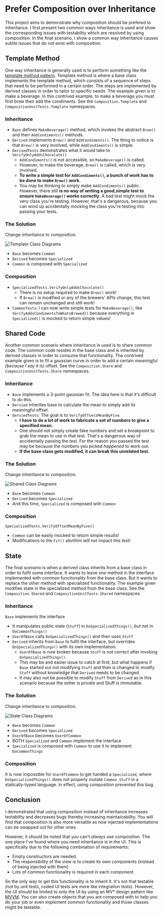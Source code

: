# Prefer Composition over Inheritance
This project aims to demonstrate why composition should be prefered to inheritance. I first present two common ways inheritance is used and show the corresponding issues with testability which are resolved by using composition. In the final scenario, I show a common way inheritance causes subtle issues that do not exist with composition.
## Template Method
One way inheritance is generally used is to perform something like the [template method pattern](https://en.wikipedia.org/wiki/Template_method_pattern). Template method is where a base class implements the template method, which consists of a sequence of steps that need to be performed in a certain order. The steps are implemented by derived classes in order to tailor to specific needs. The example given is to make a beverage. In this contrived example, to make a beverage you must first brew then add the condiments. See the `Composition.Template` and `CompositionUnitTests.Template` namespaces.
### Inheritance
* `Base` defines `MakeBeverage()` method, which invokes the abstract `Brew()` and then `AddCondiments()` methods.
* `Derived` implements `Brew()` and `AddCondiments()`. The thing to notice is that `Brew()` is very involved, while `AddCondiments()` is simple.
* `DerivedTests` demonstrates what it would take to `VerifyOnlyAddsChocolate()`
  * `AddCondiments()` is not accessible, so `MakeBeverage()` is called.
  * However, to make the beverage, `Brew()` is called, which is very involved.
  * **To write a simple test for `AddCondiments()`, a bunch of work has to be done to make `Brew()` work.**
  * You may be thinking to simply make `AddCondiments()` public. However, there still **is no way of writing a good,simple test to ensure `MakeBeverage()` works correctly**. A bad test might mock the very class you're testing. However, that's a dangerous, because you can wind up accidentally mocking the class you're testing into passing your tests.
### The Solution
Change inheritance to composition.

![Template Class Diagrams](./Template_Class_Diagram.svg "Template Class Diagrams")
* `Base` becomes `Common`
* `Derived` becomes `Specialized`
* `Common` is composed with `Specialized`
### Composition
* `SpecializedTests.VerifyOnlyAddsChocolate()`
  * There is no setup required to make `Brew()` work!
  * If `Brew()` is modified or any of the brewers' APIs change, this test can remain unchanged and still work!
* `CommonTests`: I can now write simple tests for `MakeBeverage()`, like `VerifyAddsCondimentsToWhatsBrewed()` because everything in `Specialized()` is mocked to return simple values!
## Shared Code
Another common scenario where inheritance is used is to share common code. The common code resides in the base class and is inherited by derived classes in order to consume that functionality. The contrived example given is to fit a gaussian curve in order to add a certain *meaningful (because I say it is)* offset. See the `Composition.Share` and `CompositionUnitTests.Share` namespaces.
### Inheritance
* `Base` implements a 3-point gaussian fit. The idea here is that it's difficult to do this.
* `Dervied` inherites base to calculate the mean to simply add its *meaningful* offset.
* `DerviedTests`: The goal is to `VerifyOffsetsMeanByFive`.
  * **I have to do a lot of work to fabricate a set of numbers to give a specified mean.**
  * One should not simply create fake numbers and set a breakpoint to grab the mean to use in that test. That's a dangerous way of accidentally passing the test. For the reason you passed the test may be because the numbers you picked *happened* to work out.
  * **If the base class gets modified, it can break this unrelated test.**
### The Solution
Change inheritance to composition.

![Shared Class Diagrams](./Shared_Class_Diagram.svg "Shared Class Diagrams")
* `Base` becomes `Common`
* `Derived` becomes `Specialized`
* And this time, `Specialized` is composed with `Common`
### Composition
`SpecializedTests.VerifyOffsetMeanByFive()`
* `Common` can be easily mocked to return simple results!
* Modifications to the `Fit()` alorithm will not impact this test!
## State
The final scenario is when a derived class inherits from a base class in order to fulfil some interface. It wants to leave one method in the interface implemented with common functionality from the base class. But it wants to replace the other method with specialized functionality. The example given modifies state in the specialized method from the base class. See the `Composition.Shared` and `CompositionUnitTests.Shared` namespaces.
### Inheritance
`Base` implements the interface
* It manipulates public state (`Stuff`) in `DoSpecializedThings()`, but not in `DoCommonThings()`
* `UserOfBase` calls `DoSpecializedThings()` and then uses `Stuff`
* `Derived` inherits from `Base` to fulfil the interface, but overrides `DoSpecializedThings()` with its own implementation.
    * `UserOfBase` is now broken because `Stuff` is not correct after invoking `DoSpecializedThings()`.
    * This may be and easier issue to catch at first, but what happens if `Base` started out not modifying `Stuff` and then is changed to modify `Stuff` without knowledge that `Derived` needs to be changed.
    * It may also not be possible to modify `Stuff` from `Derived` as in this scenario because the setter is private and Stuff is immutable.
### The Solution
Change inheritance to composition.

![State Class Diagrams](./State_Class_Diagram.svg "State Class Diagrams")
* `Base` becomes `Common`
* `Derived` becomes `Specialized`
* `UserOfBase` becomes `UserOfCommon`
* BOTH `Specialized` and `Common` implement the interface
* `Specialized` is composed with `Common` to use it to implement `DoCommonThings`
### Composition
It is now impossible for `UserOfCommon` to get handed a `Specialized`, where `DoSpecializedThings()` does not properly mutate `Common.Stuff` in a statically-typed language. In effect, using composition prevented this bug.
## Conclusion
I demonstrated that using composition instead of inheritance increases testability and decreases bugs thereby increasing maintainability. You will find that composition is also more versatile as now injected implementations can be swapped out for other ones. 

However, it should be noted that you can't *always* use composition. The one place I've found where you need inheritance is in the UI. This is specifically due to the following combination of requirements:
* Empty constructors are needed.
* The responsibility of the view is to create its own components (instead of being injected with them)
* Lots of common functionality is required in each component.

So the only way to get this functionality is to inherit it. It's not that testable (not by unit tests, coded UI tests are more like integration tests). However, the UI should be limited to only the UI by using an MV* design pattern like [MVVM](https://msdn.microsoft.com/en-us/library/hh848246.aspx). You can also create objects that you are composed with to help you do your job or even implement common functionality and those classes might be testable.